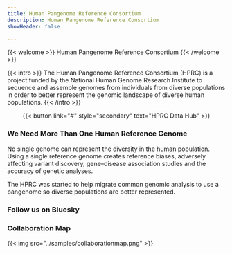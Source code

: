 ```yaml
---
title: Human Pangenome Reference Consortium
description: Human Pangenome Reference Consortium
showHeader: false

---
```


{{< welcome >}}
Human Pangenome Reference Consortium
{{< /welcome >}}

{{< intro >}}
The Human Pangenome Reference Consortium (HPRC) is a project funded by the National Human Genome Research Institute to sequence and assemble genomes from individuals from diverse populations in order to better represent the genomic landscape of diverse human populations.
{{< /intro >}}

<div class="home">

<div style="text-align: center">
{{< button link="#" style="secondary" text="HPRC Data Hub" >}}
</div>

### We Need More Than One Human Reference Genome

No single genome can represent the diversity in the human population. Using a single reference genome creates reference biases, adversely affecting variant discovery, gene–disease association studies and the accuracy of genetic analyses.

The HPRC was started to help migrate common genomic analysis to use a pangenome so diverse populations are better represented.

### Follow us on Bluesky

<div>
<bsky-embed username="humanpangenome.bsky.social" limit="5"></bsky-embed>
</div>

### Collaboration Map

{{< img src="../samples/collaborationmap.png" >}}

</div>
